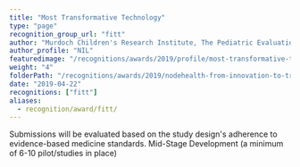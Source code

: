 ```yaml
---
title: "Most Transformative Technology"
type: "page"
recognition_group_url: "fitt"
author: "Murdoch Children's Research Institute, The Pediatric Evaluation of Emotions Relationships and Socialisation (PEERS)"
author_profile: "NIL"
featuredimage: "/recognitions/awards/2019/profile/most-transformative-technology.jpg"
weight: "4"
folderPath: "/recognitions/awards/2019/nodehealth-from-innovation-to-transformation-fitt-awards/"
date: "2019-04-22"
recognitions: ["fitt"]
aliases:
  - recognition/award/fitt/
---
```


Submissions will be evaluated based on the study design's adherence to evidence-based medicine standards. Mid-Stage Development (a minimum of 6-10 pilot/studies in place)
